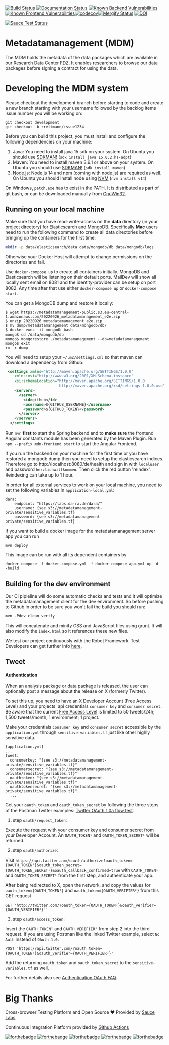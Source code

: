 [![Build Status](https://github.com/dzhw/metadatamanagement/workflows/Build%20and%20Deploy/badge.svg)](https://github.com/dzhw/metadatamanagement/actions) [![Documentation Status](https://readthedocs.org/projects/metadatamanagement/badge/?version=latest)](https://metadatamanagement.readthedocs.io/de/latest/)
[![Known Backend Vulnerabilities](https://snyk.io/test/github/dzhw/metadatamanagement/badge.svg?targetFile=pom.xml)](https://snyk.io/test/github/dzhw/metadatamanagement?targetFile=pom.xml
)[![Known Frontend Vulnerabilities](https://snyk.io/test/github/dzhw/metadatamanagement/badge.svg?targetFile=package.json)](https://snyk.io/test/github/dzhw/metadatamanagement?targetFile=package.json
)[![codecov](https://codecov.io/gh/dzhw/metadatamanagement/branch/development/graph/badge.svg)](https://codecov.io/gh/dzhw/metadatamanagement)[![Mergify Status](https://gh.mergify.io/badges/dzhw/metadatamanagement.png?style=cut)](https://mergify.io)
[![DOI](https://zenodo.org/badge/39431147.svg)](https://zenodo.org/badge/latestdoi/39431147)

[![Sauce Test Status](https://app.saucelabs.com/browser-matrix/andydaniel.svg?cachebuster=1234)](https://app.saucelabs.com/u/andydaniel)
# Metadatamanagement (MDM)

The MDM holds the metadata of the data packages which are available in our Research Data Center [FDZ](https://fdz.dzhw.eu). It enables researchers to browse our data packages before signing a contract for using the data. 

# Developing the MDM system

Please checkout the development branch before starting to code and create a new branch starting with your username followed by the backlog items issue number you will be working on:

    git checkout development
    git checkout -b rreitmann/issue1234

Before you can build this project, you must install and configure the following dependencies on your machine:

1.  Java: You need to install java 15 sdk on your system. On Ubuntu you should use [SDKMAN!][] (`sdk install java 15.0.2.hs-adpt`)
2.  Maven: You need to install maven 3.6.1 or above on your system. On Ubuntu you should use [SDKMAN!][] (`sdk install maven`)
3.  [Node.js][]: Node.js 14 and npm (coming with node.js) are required as well. On Ubuntu you should install node using [NVM][] (`nvm install v14`)

On Windows, `patch.exe` has to exist in the PATH. It is distributed as part of git bash, or can be downloaded manually from [GnuWin32][].

## Running on your local machine
Make sure that you have read-write-access on the **data** directory (in your project directory) for Elasticsearch and MongoDB. Specifically **Mac** users need to run the following command to create all data directories before bringing up the containers for the first time:
```bash
mkdir -p data/elasticsearch/data data/mongodb/db data/mongodb/logs
```
Otherwise your Docker Host will attempt to change permissions on the directories and fail.

Use `docker-compose up` to create all containers initially. MongoDB and Elasticsearch will be listening on their default ports. MailDev will show all locally sent email on 8081 and the identity-provider can be setup on port 8082. Any time after that use either `docker-compose up` or `docker-compose start`.


You can get a MongoDB dump and restore it locally:
```
$ wget https://metadatamanagement-public.s3.eu-central-1.amazonaws.com/20220926_metadatamanagement_e2e.zip
$ unzip 20220926_metadatamanagement_e2e.zip
$ mv dump/metadatamanagement data/mongodb/db/
$ docker exec -it mongodb bash
mongo$ cd /data/mongodb/db
mongo$ mongorestore ./metadatamanagement --db=metadatamanagement
mongo$ exit
rm -r dump
```

You will need to setup your `~/.m2/settings.xml` so that maven can download a dependency from Github:

```xml
 <settings xmlns="http://maven.apache.org/SETTINGS/1.0.0"
    xmlns:xsi="http://www.w3.org/2001/XMLSchema-instance"
    xsi:schemaLocation="http://maven.apache.org/SETTINGS/1.0.0
                        http://maven.apache.org/xsd/settings-1.0.0.xsd">
    <servers>
      <server>
        <id>github</id>
        <username>${GITHUB_USERNAME}</username>
        <password>${GITHUB_TOKEN}</password>
      </server>
    </servers>
  </settings>
```

Run `mvn` **first** to start the Spring backend and to **make sure** the frontend Angular constants module has been generated by the Maven Plugin. Run `npm --prefix mdm-frontend start` to start the Angular Frontend.

If you run the backend on your machine for the first time or you have restored a mongodb dump then you need to setup the elasticsearch indices. Therefore go to http://localhost:8080/de/health and sign in with `localuser` and password `herzlichwillkommen`. Then click the red button 'reindex'. Reindexing can take up to 1 hour.

In order for all external services to work on your local machine, you need to set the following variables in `application-local.yml`:
```
dara:
    endpoint: "https://labs.da-ra.de/dara/"
    username: {see s3://metadatamanagement-private/sensitive_variables.tf}
    password: {see s3://metadatamanagement-private/sensitive_variables.tf}
```

If you want to build a docker image for the metadatamanagement server app you can run

    mvn deploy

This image can be run with all its dependent containers by

    docker-compose -f docker-compose.yml -f docker-compose-app.yml up -d --build

## Building for the dev environment

Our CI pipleline will do some automatic checks and tests and it will optimize the metadatamanagement client for the dev environment. So before pushing to Github in order to be sure you won't fail the build you should run:

    mvn -Pdev clean verify

This will concatenate and minify CSS and JavaScript files using grunt. It will also modify the `index.html` so it references
these new files.

We test our project continuously with the Robot Framework. Test Developers can get further info [here](https://github.com/dzhw/metadatamanagement/wiki/Robot-Framework).


## Tweet 

#### Authentication
When an analysis package or data package is released, the user can optionally post a message about 
the release on X (formerly Twitter).

To set this up, you need to have an X Developer Account (Free Access Level) and your projects' api 
credentials `consumer key` and `consumer secret`. Be aware that the current [Free Access Level](https://developer.twitter.com/en/docs/twitter-api)
is limited to 50 tweets/24h; 1,500 tweets/month; 1 environment; 1 project.

Make your credentials `consumer key` and `consumer secret` accessible by the `application.yml` through
`sensitive-variables.tf` just like other highly sensitive data. 

```shell
[application.yml]
...
tweet:
  consumerkey: "{see s3://metadatamanagement-private/sensitive_variables.tf}"
  consumersecret: "{see s3://metadatamanagement-private/sensitive_variables.tf}"
  oauthtoken: "{see s3://metadatamanagement-private/sensitive_variables.tf}"
  oauthtokensecret: "{see s3://metadatamanagement-private/sensitive_variables.tf}"
  ...
```

Get your `oauth_token` and `oauth_token_secret` by following the three steps of the Postman
Twitter examples: [Twitter OAuth 1.0a flow test](https://www.postman.com/twitter/workspace/twitter-s-public-workspace/request/9956214-5bd6ebb1-9d79-4456-a9a6-22ead4a41625).
1. step `oauth/request_token`: 

Execute the request with your consumer key and consumer secret from your Developer Account. 
An `OAUTH_TOKEN¹` and `OAUTH_TOKEN_SECRET¹` will be returned.

2. step `oauth/authorize`: 

Visit `https://api.twitter.com/oauth/authorize?oauth_token={OAUTH_TOKEN¹}&oauth_token_secret={OAUTH_TOKEN_SECRET¹}&oauth_callback_confirmed=true` with `OAUTH_TOKEN¹` and `OAUTH_TOKEN_SECRET¹` from the first step,
and authenticate your app.

After being redirected to X, open the network, and copy the values for `oauth_token={OAUTH_TOKEN²}`
and `oauth_token={OAUTH_VERIFIER²}` from this GET request
```shell
GET 'http://twitter.com/?oauth_token={OAUTH_TOKEN²}&oauth_verifier={OAUTH_VERIFIER²}`'
```

3. step `oauth/access_token`:

Insert the `OAUTH_TOKEN²` and `OAUTH_VERIFIER²` from step 2 into the third request. If you are using Postman like
the linked Twitter example, select `No Auth` instead of `OAuth 1.0`.
```shell
POST 'https://api.twitter.com/?oauth_token={OAUTH_TOKEN²}&oauth_verifier={OAUTH_VERIFIER²}' 
```

Add the returning `oauth_token` and `oauth_token_secret` to the `sensitive-variables.tf` as well. 

For further details also see [Authentication OAuth FAQ](https://developer.twitter.com/en/docs/authentication/faq).

# Big Thanks 

Cross-browser Testing Platform and Open Source :heart: Provided by [Sauce Labs][saucelabs]

Continuous Integration Platform provided by [Github Actions][GithubActions]

[saucelabs]: https://saucelabs.com
[Node.js]: https://nodejs.org/
[Grunt]: http://gruntjs.com/
[NVM]: https://github.com/creationix/nvm
[SDKMAN!]: http://sdkman.io/install.html
[GithubActions]: https://github.com/dzhw/metadatamanagement/actions
[GnuWin32]: http://gnuwin32.sourceforge.net/packages/patch.htm

[![forthebadge](http://forthebadge.com/images/badges/built-by-developers.svg)](http://forthebadge.com)  [![forthebadge](https://forthebadge.com/images/badges/built-with-science.svg)](https://forthebadge.com)
 [![forthebadge](https://forthebadge.com/images/badges/60-percent-of-the-time-works-every-time.svg)](https://forthebadge.com) [![forthebadge](http://forthebadge.com/images/badges/uses-badges.svg)](http://forthebadge.com) [![forthebadge](https://forthebadge.com/images/badges/makes-people-smile.svg)](https://forthebadge.com)
